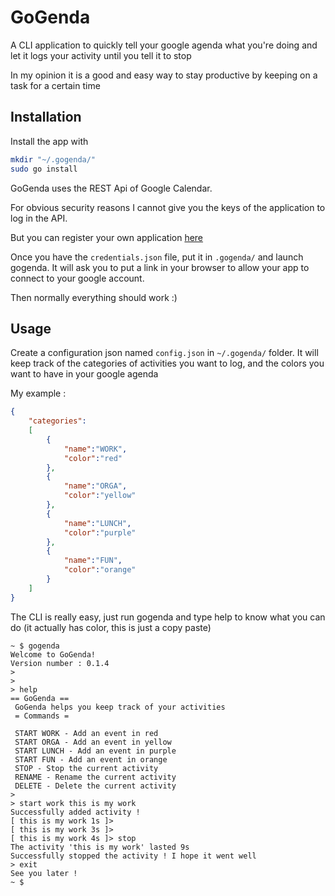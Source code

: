 # GoGenda


A CLI application to quickly tell your google agenda what you're doing and let it logs your activity until you tell it to stop

In my opinion it is a good and easy way to stay productive by keeping on a task for a certain time

## Installation

Install the app with 
```sh
mkdir "~/.gogenda/"
sudo go install
```

GoGenda uses the REST Api of Google Calendar.

For obvious security reasons I cannot give you the keys of the application to log in the API.

But you can register your own application [here](https://console.developers.google.com/apis/credentials/wizard?)

Once you have the `credentials.json` file, put it in `.gogenda/` and launch gogenda.
It will ask you to put a link in your browser to allow your app to connect to your google account.

Then normally everything should work :) 

## Usage

Create a configuration json  named `config.json` in `~/.gogenda/` folder. It will keep track of the categories of activities you want to log, and the colors you want to have in your google agenda

My example : 
```json
{
    "categories":
    [
        {
            "name":"WORK",
            "color":"red"
        },
        {
            "name":"ORGA",
            "color":"yellow"
        },
        {
            "name":"LUNCH",
            "color":"purple"
        },
        {
            "name":"FUN",
            "color":"orange"
        }
    ]
}
```


The CLI is really easy, just run gogenda and type help to know what you can do
(it actually has color, this is just a copy paste)
```
~ $ gogenda
Welcome to GoGenda!
Version number : 0.1.4
> 
> 
> help
== GoGenda ==
 GoGenda helps you keep track of your activities
 = Commands = 

 START WORK - Add an event in red
 START ORGA - Add an event in yellow
 START LUNCH - Add an event in purple
 START FUN - Add an event in orange
 STOP - Stop the current activity
 RENAME - Rename the current activity
 DELETE - Delete the current activity
> 
> start work this is my work
Successfully added activity ! 
[ this is my work 1s ]> 
[ this is my work 3s ]> 
[ this is my work 4s ]> stop
The activity 'this is my work' lasted 9s
Successfully stopped the activity ! I hope it went well 
> exit
See you later !
~ $ 
```
